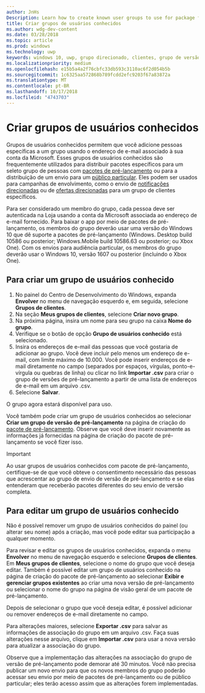 ```yaml
---
author: JnHs
Description: Learn how to create known user groups to use for package flighting and more.
title: Criar grupos de usuários conhecidos
ms.author: wdg-dev-content
ms.date: 03/28/2018
ms.topic: article
ms.prod: windows
ms.technology: uwp
keywords: windows 10, uwp, grupo direcionado, clientes, grupo de versão de pré-lançamento, grupos de usuários, usuários conhecidos
ms.localizationpriority: medium
ms.openlocfilehash: e15b5a4a2f76cbfc33db593c3110ac6f2d054b5b
ms.sourcegitcommit: 1c6325aa572868b789fcdd2efc9203f67a83872a
ms.translationtype: MT
ms.contentlocale: pt-BR
ms.lasthandoff: 10/17/2018
ms.locfileid: "4743703"
---
```

# <a name="create-known-user-groups"></a>Criar grupos de usuários conhecidos

Grupos de usuários conhecidos permitem que você adicione pessoas específicas a um grupo usando o endereço de e-mail associado à sua conta da Microsoft. Esses grupos de usuários conhecidos são frequentemente utilizados para distribuir pacotes específicos para um seleto grupo de pessoas com [pacotes de pré-lançamento](package-flights.md) ou para a distribuição de um envio para um [público particular](choose-visibility-options.md#audience). Eles podem ser usados para campanhas de envolvimento, como o envio de [notificações direcionadas](send-push-notifications-to-your-apps-customers.md) ou de [ofertas direcionadas](use-targeted-offers-to-maximize-engagement-and-conversions.md) para um grupo de clientes específicos.

Para ser considerado um membro do grupo, cada pessoa deve ser autenticada na Loja usando a conta da Microsoft associada ao endereço de e-mail fornecido. Para baixar o app por meio de pacotes de pré-lançamento, os membros do grupo deverão usar uma versão do Windows 10 que dê suporte a pacotes de pré-lançamento (Windows. Desktop build 10586 ou posterior; Windows.Mobile build 10586.63 ou posterior; ou Xbox One). Com os envios para audiência particular, os membros do grupo deverão usar o Windows 10, versão 1607 ou posterior (incluindo o Xbox One).

## <a name="to-create-a-known-user-group"></a>Para criar um grupo de usuários conhecido

1. No painel do Centro de Desenvolvimento do Windows, expanda **Envolver** no menu de navegação esquerdo e, em seguida, selecione **Grupos de clientes**. 
2. Na seção **Meus grupos de clientes**, selecione **Criar novo grupo**.
3. Na próxima página, insira um nome para seu grupo na caixa **Nome do grupo**.
4. Verifique se o botão de opção **Grupo de usuários conhecido** está selecionado.
5. Insira os endereços de e-mail das pessoas que você gostaria de adicionar ao grupo. Você deve incluir pelo menos um endereço de e-mail, com limite máximo de 10.000. Você pode inserir endereços de e-mail diretamente no campo (separados por espaços, vírgulas, ponto-e-vírgula ou quebras de linha) ou clicar no link **Importar .csv** para criar o grupo de versões de pré-lançamento a partir de uma lista de endereços de e-mail em um arquivo .csv.
6. Selecione **Salvar**.

O grupo agora estará disponível para uso.

Você também pode criar um grupo de usuários conhecidos ao selecionar **Criar um grupo de versão de pré-lançamento** na página de criação do [pacote de pré-lançamento](package-flights.md). Observe que você deve inserir novamente as informações já fornecidas na página de criação do pacote de pré-lançamento se você fizer isso.

> [!IMPORTANT]
> Ao usar grupos de usuários conhecidos com pacote de pré-lançamento, certifique-se de que você obteve o consentimento necessário das pessoas que acrescentar ao grupo de envio de versão de pré-lançamento e se elas entenderam que receberão pacotes diferentes do seu envio de versão completa. 

## <a name="to-edit-a-known-user-group"></a>Para editar um grupo de usuários conhecido

Não é possível remover um grupo de usuários conhecidos do painel (ou alterar seu nome) após a criação, mas você pode editar sua participação a qualquer momento.

Para revisar e editar os grupos de usuários conhecidos, expanda o menu **Envolver** no menu de navegação esquerdo e selecione **Grupos de clientes**. Em **Meus grupos de clientes**, selecione o nome do grupo que você deseja editar. Também é possível editar um grupo de usuários conhecido na página de criação do pacote de pré-lançamento ao selecionar **Exibir e gerenciar grupos existentes** ao criar uma nova versão de pré-lançamento ou selecionar o nome do grupo na página de visão geral de um pacote de pré-lançamento. 

Depois de selecionar o grupo que você deseja editar, é possível adicionar ou remover endereços de e-mail diretamente no campo.

Para alterações maiores, selecione **Exportar .csv** para salvar as informações de associação do grupo em um arquivo .csv. Faça suas alterações nesse arquivo, clique em **Importar .csv** para usar a nova versão para atualizar a associação do grupo.

Observe que a implementação das alterações na associação do grupo de versão de pré-lançamento pode demorar até 30 minutos. Você não precisa publicar um novo envio para que os novos membros do grupo poderão acessar seu envio por meio de pacotes de pré-lançamento ou de público particular; eles terão acesso assim que as alterações forem implementadas. 






